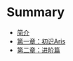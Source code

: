 # Summary

* [简介](README.md)
* [第一章：初识Aris](chapter1.md)
* [第二章：进阶篇](di-er-zhang-ff1a-jin-jie-pian.md)

